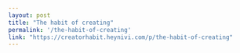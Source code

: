 ```yaml
---
layout: post
title: "The habit of creating"
permalink: '/the-habit-of-creating'
link: "https://creatorhabit.heynivi.com/p/the-habit-of-creating"
---
```

